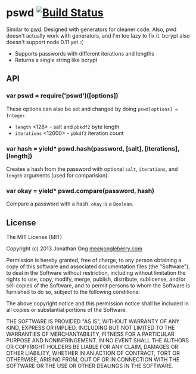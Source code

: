 # pswd [![Build Status](https://travis-ci.org/cojs/pswd.png)](https://travis-ci.org/cojs/pswd)

Similar to [pwd](https://github.com/visionmedia/node-pwd). Designed with generators for cleaner code. Also, pwd doesn't actually work with generators, and I'm too lazy to fix it. bcrypt also doesn't support node 0.11 yet :(

- Supports passwords with different iterations and lengths
- Returns a single string like bcrypt

## API

### var pswd = require('pswd')([options])

These options can also be set and changed by doing `pswd[options] = Integer`.

- `length` <128> - salt and `pbkdf2` byte length
- `iterations` <12000> - `pbkdf2` iteration count

### var hash = yield* pswd.hash(password, [salt], [iterations], [length])

Creates a hash from the password with optional `salt`, `iterations`, and `length` arguments (used for comparision).

### var okay = yield* pswd.compare(password, hash)

Compare a password with a hash. `okay` is a `Boolean`.

## License

The MIT License (MIT)

Copyright (c) 2013 Jonathan Ong me@jongleberry.com

Permission is hereby granted, free of charge, to any person obtaining a copy
of this software and associated documentation files (the "Software"), to deal
in the Software without restriction, including without limitation the rights
to use, copy, modify, merge, publish, distribute, sublicense, and/or sell
copies of the Software, and to permit persons to whom the Software is
furnished to do so, subject to the following conditions:

The above copyright notice and this permission notice shall be included in
all copies or substantial portions of the Software.

THE SOFTWARE IS PROVIDED "AS IS", WITHOUT WARRANTY OF ANY KIND, EXPRESS OR
IMPLIED, INCLUDING BUT NOT LIMITED TO THE WARRANTIES OF MERCHANTABILITY,
FITNESS FOR A PARTICULAR PURPOSE AND NONINFRINGEMENT. IN NO EVENT SHALL THE
AUTHORS OR COPYRIGHT HOLDERS BE LIABLE FOR ANY CLAIM, DAMAGES OR OTHER
LIABILITY, WHETHER IN AN ACTION OF CONTRACT, TORT OR OTHERWISE, ARISING FROM,
OUT OF OR IN CONNECTION WITH THE SOFTWARE OR THE USE OR OTHER DEALINGS IN
THE SOFTWARE.